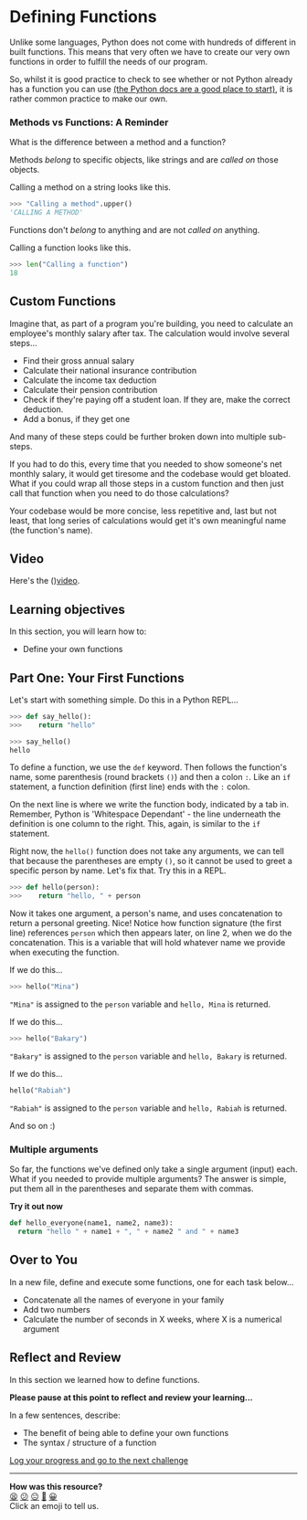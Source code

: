 # Defining Functions

Unlike some languages, Python does not come with hundreds of different in built functions. This means that very often we have to create our very own functions in order to fulfill the needs of our program.

So, whilst it is good practice to check to see whether or not Python already has a function you can use [(the Python docs are a good place to start)](https://docs.python.org/3/), it is rather common practice to make our own.

### Methods vs Functions: A Reminder

What is the difference between a method and a function?

Methods _belong_ to specific objects, like strings and are _called on_ those objects.

Calling a method on a string looks like this.

```python
>>> "Calling a method".upper()
'CALLING A METHOD'
```

Functions don't _belong_ to anything and are not _called on_ anything.

Calling a function looks like this.

```python
>>> len("Calling a function")
18
```

## Custom Functions

Imagine that, as part of a program you're building, you need to calculate an employee's monthly salary after tax. The calculation would involve several steps...

- Find their gross annual salary
- Calculate their national insurance contribution
- Calculate the income tax deduction
- Calculate their pension contribution
- Check if they're paying off a student loan. If they are, make the correct deduction.
- Add a bonus, if they get one

And many of these steps could be further broken down into multiple sub-steps.

If you had to do this, every time that you needed to show someone's net monthly salary, it would get tiresome and the codebase would get bloated. What if you could wrap all those steps in a custom function and then just call that function when you need to do those calculations?

Your codebase would be more concise, less repetitive and, last but not least, that long series of calculations would get it's own meaningful name (the function's name).

## Video

Here's the (<!-- OMITTED -->)[video](https://youtu.be/Sn7OCUMJQg4).

## Learning objectives

In this section, you will learn how to:
- Define your own functions

## Part One: Your First Functions

Let's start with something simple. Do this in a Python REPL...

``` python
>>> def say_hello():
>>>    return "hello"

>>> say_hello()
hello
```

To define a function, we use the `def` keyword. Then follows the function's name, some parenthesis (round brackets `()`) and then a colon `:`. Like an `if` statement, a function definition (first line) ends with the `:` colon. 

On the next line is where we write the function body, indicated by a tab in. Remember, Python is 'Whitespace Dependant' - the line underneath the definition is one column to the right. This, again, is similar to the `if` statement.

Right now, the `hello()` function does not take any arguments, we can tell that because the parentheses are empty `()`, so it cannot be used to greet a specific person by name. Let's fix that. Try this in a REPL.

```Python
>>> def hello(person):
>>>    return "hello, " + person
```

Now it takes one argument, a person's name, and uses concatenation to return a personal greeting. Nice! Notice how function signature (the first line) references `person` which then appears later, on line 2, when we do the concatenation. This is a variable that will hold whatever name we provide when executing the function.

If we do this...

``` python
>>> hello("Mina")
```

`"Mina"` is assigned to the `person` variable and `hello, Mina` is returned.

If we do this...

```Python
>>> hello("Bakary")
```

`"Bakary"` is assigned to the `person` variable and `hello, Bakary` is returned.

If we do this...

```Python
hello("Rabiah")
```

`"Rabiah"` is assigned to the `person` variable and `hello, Rabiah` is returned.

And so on :)

### Multiple arguments

So far, the functions we've defined only take a single argument (input) each. What if you needed to provide multiple arguments? The answer is simple, put them all in the parentheses and separate them with commas.

**Try it out now**

```python
def hello_everyone(name1, name2, name3):
  return "hello " + name1 + ", " + name2 " and " + name3
```

## Over to You

In a new file, define and execute some functions, one for each task below...

- Concatenate all the names of everyone in your family
- Add two numbers
- Calculate the number of seconds in X weeks, where X is a numerical argument

## Reflect and Review

In this section we learned how to define functions.

**Please pause at this point to reflect and review your learning...**

In a few sentences, describe:
- The benefit of being able to define your own functions
- The syntax / structure of a function


[Log your progress and go to the next challenge](https://makers-event-logger.herokuapp.com/?event=10_defining_functions.md&repository=makersacademy%2Fpython_foundations&redirect=chapter1%2F11_putting_chapter_1_into_practice.md)

<!-- BEGIN GENERATED SECTION DO NOT EDIT -->

---

**How was this resource?**  
[😫](https://airtable.com/shrUJ3t7KLMqVRFKR?prefill_Repository=makersacademy%2Fpython_foundations&prefill_File=chapter1%2F10_defining_functions.md&prefill_Sentiment=😫) [😕](https://airtable.com/shrUJ3t7KLMqVRFKR?prefill_Repository=makersacademy%2Fpython_foundations&prefill_File=chapter1%2F10_defining_functions.md&prefill_Sentiment=😕) [😐](https://airtable.com/shrUJ3t7KLMqVRFKR?prefill_Repository=makersacademy%2Fpython_foundations&prefill_File=chapter1%2F10_defining_functions.md&prefill_Sentiment=😐) [🙂](https://airtable.com/shrUJ3t7KLMqVRFKR?prefill_Repository=makersacademy%2Fpython_foundations&prefill_File=chapter1%2F10_defining_functions.md&prefill_Sentiment=🙂) [😀](https://airtable.com/shrUJ3t7KLMqVRFKR?prefill_Repository=makersacademy%2Fpython_foundations&prefill_File=chapter1%2F10_defining_functions.md&prefill_Sentiment=😀)  
Click an emoji to tell us.

<!-- END GENERATED SECTION DO NOT EDIT -->
